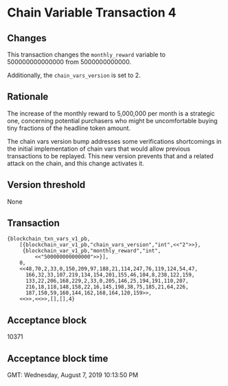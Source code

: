 # Chain Variable Transaction 4

## Changes

This transaction changes the `monthly_reward` variable to 500000000000000 from 5000000000000.

Additionally, the `chain_vars_version` is set to 2.

## Rationale

The increase of the monthly reward to 5,000,000 per month is a strategic one, concerning potential purchasers who might be uncomfortable buying tiny fractions of the headline token amount.

The chain vars version bump addresses some verifications shortcomings in the initial implementation of chain vars that would allow previous transactions to be replayed.  This new version prevents that and a related attack on the chain, and this change activates it.

## Version threshold

None

## Transaction

```
{blockchain_txn_vars_v1_pb,
    [{blockchain_var_v1_pb,"chain_vars_version","int",<<"2">>},
     {blockchain_var_v1_pb,"monthly_reward","int",
         <<"500000000000000">>}],
    0,
    <<48,70,2,33,0,150,209,97,188,21,114,247,76,119,124,54,47,
      166,32,33,107,219,134,154,201,155,46,104,8,238,122,159,
      133,22,206,168,229,2,33,0,205,146,25,194,191,110,207,
      216,18,118,148,158,22,16,145,198,38,75,185,21,64,226,
      187,150,59,160,144,162,168,164,120,159>>,
    <<>>,<<>>,[],[],4}
```

## Acceptance block

10371 

## Acceptance block time

GMT: Wednesday, August 7, 2019 10:13:50 PM
